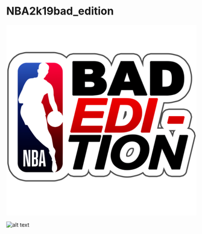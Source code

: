 # NBA2k19bad_edition

![alt text](https://github.com/LeanderReascos/NBA2k19bad_edition/blob/master/Web/nba-logo-cuadrado.png)

![alt text](https://github.com/LeanderReascos/NBA2k19bad_edition/blob/master/Fluxo%20de%20programa%C3%A7ao%20Rascunho.png)
